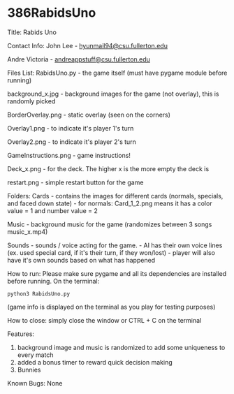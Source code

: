 # 386RabidsUno

Title: Rabids Uno

Contact Info:
John Lee - hyunmail94@csu.fullerton.edu

Andre Victoria - andreappstuff@csu.fullerton.edu

Files List:
RabidsUno.py - the game itself (must have pygame module before running)

background_x.jpg - background images for the game (not overlay), this is randomly picked

BorderOverlay.png - static overlay (seen on the corners)

Overlay1.png - to indicate it's player 1's turn

Overlay2.png - to indicate it's player 2's turn

GameInstructions.png - game instructions!

Deck_x.png - for the deck. The higher x is the more empty the deck is

restart.png - simple restart button for the game


Folders:
Cards - contains the images for different cards (normals, specials, and faced down state)
	  -	for normals: Card_1_2.png means it has a color value = 1 and number value = 2

Music - background music for the game (randomizes between 3 songs music_x.mp4)

Sounds - sounds / voice acting for the game.
	   - AI has their own voice lines (ex. used special card, if it's their turn, if they won/lost)
	   - player will also have it's own sounds based on what has happened

How to run:
Please make sure pygame and all its dependencies are installed before running. 
On the terminal: 
```
python3 RabidsUno.py
```
(game info is displayed on the terminal as you play for testing purposes)

How to close:
simply close the window or CTRL + C on the terminal

Features: 
1. background image and music is randomized to add some uniqueness to every match
2. added a bonus timer to reward quick decision making
3. Bunnies

Known Bugs: None
